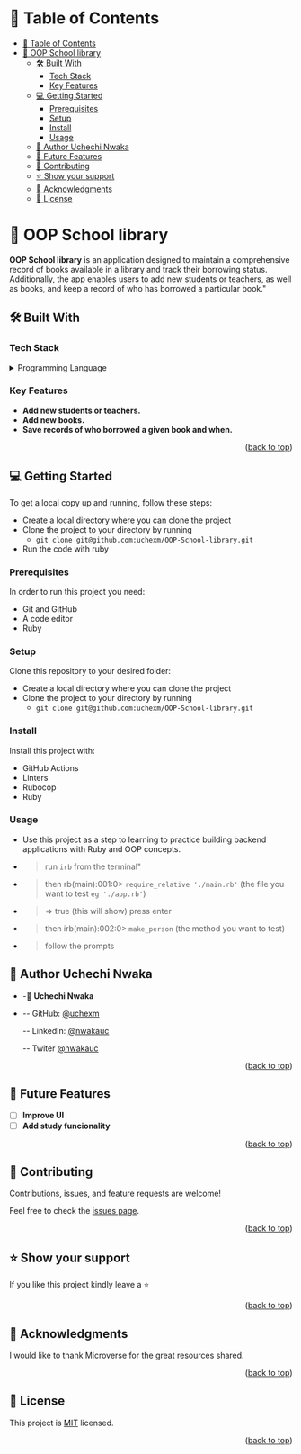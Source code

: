 <!-- TABLE OF CONTENTS -->

# 📗 Table of Contents

- [📗 Table of Contents](#-table-of-contents)
- [📖 OOP School library ](#-oop-school-library-)
  - [🛠 Built With ](#-built-with-)
    - [Tech Stack ](#tech-stack-)
    - [Key Features ](#key-features-)
  - [💻 Getting Started ](#-getting-started-)
    - [Prerequisites](#prerequisites)
    - [Setup](#setup)
    - [Install](#install)
    - [Usage](#usage)
  - [👥 Author Uchechi Nwaka](#-author-uchechi-nwaka)
  - [🔭 Future Features ](#-future-features-)
  - [🤝 Contributing ](#-contributing-)
  - [⭐️ Show your support ](#️-show-your-support-)
  - [🙏 Acknowledgments ](#-acknowledgments-)
  - [📝 License ](#-license-)

<!-- PROJECT DESCRIPTION -->

# 📖 OOP School library <a name="about-project"></a>

**OOP School library** is an application designed to maintain a comprehensive record of books available in a library and track their borrowing status. Additionally, the app enables users to add new students or teachers, as well as books, and keep a record of who has borrowed a particular book."

## 🛠 Built With <a name="built-with"></a>

### Tech Stack <a name="tech-stack"></a>

<details>
<summary>Programming Language</summary>
  <ul>
    <li><a href="https://guides.rubyonrails.org/getting_started.html">Ruby</a></li>
  </ul>
</details>

<!-- Features -->

### Key Features <a name="key-features"></a>

- **Add new students or teachers.**
- **Add new books.**
- **Save records of who borrowed a given book and when.**

<p align="right">(<a href="#readme-top">back to top</a>)</p>

<!-- GETTING STARTED -->

## 💻 Getting Started <a name="getting-started"></a>

To get a local copy up and running, follow these steps:

- Create a local directory where you can clone the project
- Clone the project to your directory by running
  - `git clone git@github.com:uchexm/OOP-School-library.git`
- Run the code with ruby

### Prerequisites

In order to run this project you need:

- Git and GitHub
- A code editor
- Ruby

### Setup

Clone this repository to your desired folder:

- Create a local directory where you can clone the project
- Clone the project to your directory by running
  - `git clone git@github.com:uchexm/OOP-School-library.git`

### Install

Install this project with:

- GitHub Actions
- Linters
- Rubocop
- Ruby

### Usage

- Use this project as a step to learning to practice building backend applications with Ruby and OOP concepts.
- > run `irb` from the terminal"
- > then rb(main):001:0> `require_relative './main.rb'` (the file you want to test `eg './app.rb'`)
- > => true (this will show) press enter
- > then irb(main):002:0> `make_person` (the method you want to test)
- > follow the prompts

## 👥 Author <a name="authors">Uchechi Nwaka</a>

- -👤 **Uchechi Nwaka**

- -- GitHub: [@uchexm](https://github.com/uchexm)

  -- LinkedIn: [@nwakauc](https://www.linkedin.com/in/nwakauc/)

  -- Twiter [@nwakauc](https://twitter.com/Nwakauc)

<p align="right">(<a href="#readme-top">back to top</a>)</p>

<!-- FUTURE FEATURES -->

## 🔭 Future Features <a name="future-features"></a>

- [ ] **Improve UI**
- [ ] **Add study funcionality**

<p align="right">(<a href="#readme-top">back to top</a>)</p>

<!-- CONTRIBUTING -->

## 🤝 Contributing <a name="contributing"></a>

Contributions, issues, and feature requests are welcome!

Feel free to check the [issues page](https://github.com/uchexm/OOP-School-library/issues).

<p align="right">(<a href="#readme-top">back to top</a>)</p>

<!-- SUPPORT -->

## ⭐️ Show your support <a name="support"></a>

If you like this project kindly leave a ⭐

<p align="right">(<a href="#readme-top">back to top</a>)</p>

## 🙏 Acknowledgments <a name="acknowledgements"></a>

I would like to thank Microverse for the great resources shared.

<p align="right">(<a href="#readme-top">back to top</a>)</p>

<!-- LICENSE -->

## 📝 License <a name="license"></a>

This project is [MIT](./LICENSE) licensed.

<p align="right">(<a href="#readme-top">back to top</a>)</p>
